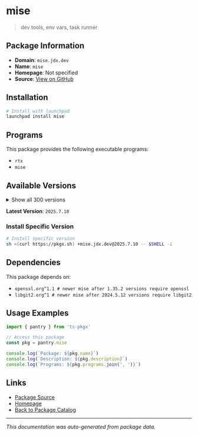 # mise

> dev tools, env vars, task runner

## Package Information

- **Domain**: `mise.jdx.dev`
- **Name**: `mise`
- **Homepage**: Not specified
- **Source**: [View on GitHub](https://github.com/pkgxdev/pantry/tree/main/projects/mise.jdx.dev/package.yml)

## Installation

```bash
# Install with launchpad
launchpad install mise
```

## Programs

This package provides the following executable programs:

- `rtx`
- `mise`

## Available Versions

<details>
<summary>Show all 300 versions</summary>

- `2025.7.10`, `2025.7.9`, `2025.7.8`, `2025.7.7`, `2025.7.4`
- `2025.7.3`, `2025.7.2`, `2025.7.1`, `2025.7.0`, `2025.6.8`
- `2025.6.7`, `2025.6.6`, `2025.6.5`, `2025.6.4`, `2025.6.3`
- `2025.6.2`, `2025.6.1`, `2025.6.0`, `2025.5.17`, `2025.5.16`
- `2025.5.15`, `2025.5.14`, `2025.5.13`, `2025.5.12`, `2025.5.11`
- `2025.5.10`, `2025.5.9`, `2025.5.8`, `2025.5.6`, `2025.5.5`
- `2025.5.4`, `2025.5.3`, `2025.5.2`, `2025.5.1`, `2025.5.0`
- `2025.4.12`, `2025.4.11`, `2025.4.10`, `2025.4.9`, `2025.4.8`
- `2025.4.7`, `2025.4.6`, `2025.4.5`, `2025.4.4`, `2025.4.3`
- `2025.4.2`, `2025.4.1`, `2025.4.0`, `2025.3.11`, `2025.3.10`
- `2025.3.7`, `2025.3.6`, `2025.3.3`, `2025.3.2`, `2025.3.1`
- `2025.3.0`, `2025.2.9`, `2025.2.8`, `2025.2.7`, `2025.2.6`
- `2025.2.5`, `2025.2.4`, `2025.2.3`, `2025.2.2`, `2025.2.1`
- `2025.2.0`, `2025.1.17`, `2025.1.16`, `2025.1.15`, `2025.1.14`
- `2025.1.13`, `2025.1.9`, `2025.1.8`, `2025.1.7`, `2025.1.6`
- `2025.1.5`, `2025.1.4`, `2025.1.3`, `2025.1.2`, `2025.1.1`
- `2025.1.0`, `2024.12.24`, `2024.12.23`, `2024.12.22`, `2024.12.21`
- `2024.12.20`, `2024.12.19`, `2024.12.18`, `2024.12.17`, `2024.12.16`
- `2024.12.15`, `2024.12.14`, `2024.12.13`, `2024.12.12`, `2024.12.11`
- `2024.12.10`, `2024.12.9`, `2024.12.8`, `2024.12.7`, `2024.12.6`
- `2024.12.5`, `2024.12.4`, `2024.12.3`, `2024.12.2`, `2024.12.1`
- `2024.12.0`, `2024.11.37`, `2024.11.36`, `2024.11.35`, `2024.11.34`
- `2024.11.33`, `2024.11.32`, `2024.11.31`, `2024.11.30`, `2024.11.29`
- `2024.11.28`, `2024.11.27`, `2024.11.26`, `2024.11.25`, `2024.11.24`
- `2024.11.23`, `2024.11.22`, `2024.11.21`, `2024.11.20`, `2024.11.19`
- `2024.11.18`, `2024.11.17`, `2024.11.16`, `2024.11.15`, `2024.11.14`
- `2024.11.13`, `2024.11.12`, `2024.11.11`, `2024.11.10`, `2024.11.9`
- `2024.11.8`, `2024.11.7`, `2024.11.6`, `2024.11.5`, `2024.11.4`
- `2024.11.3`, `2024.11.2`, `2024.11.1`, `2024.11.0`, `2024.10.13`
- `2024.10.12`, `2024.10.11`, `2024.10.10`, `2024.10.9`, `2024.10.8`
- `2024.10.7`, `2024.10.5`, `2024.10.4`, `2024.10.3`, `2024.10.2`
- `2024.10.1`, `2024.10.0`, `2024.9.13`, `2024.9.12`, `2024.9.11`
- `2024.9.10`, `2024.9.9`, `2024.9.8`, `2024.9.7`, `2024.9.6`
- `2024.9.5`, `2024.9.4`, `2024.9.3`, `2024.9.2`, `2024.9.1`
- `2024.9.0`, `2024.8.15`, `2024.8.14`, `2024.8.13`, `2024.8.12`
- `2024.8.11`, `2024.8.10`, `2024.8.9`, `2024.8.8`, `2024.8.7`
- `2024.8.6`, `2024.8.5`, `2024.8.4`, `2024.8.3`, `2024.8.2`
- `2024.8.1`, `2024.8.0`, `2024.7.5`, `2024.7.4`, `2024.7.3`
- `2024.7.2`, `2024.7.1`, `2024.7.0`, `2024.6.6`, `2024.6.5`
- `2024.6.4`, `2024.6.3`, `2024.6.2`, `2024.6.1`, `2024.6.0`
- `2024.5.28`, `2024.5.27`, `2024.5.26`, `2024.5.25`, `2024.5.24`
- `2024.5.23`, `2024.5.22`, `2024.5.21`, `2024.5.20`, `2024.5.19`
- `2024.5.18`, `2024.5.17`, `2024.5.16`, `2024.5.15`, `2024.5.13`
- `2024.5.12`, `2024.5.11`, `2024.5.10`, `2024.5.9`, `2024.5.8`
- `2024.5.7`, `2024.5.6`, `2024.5.5`, `2024.5.4`, `2024.5.3`
- `2024.5.2`, `2024.5.1`, `2024.5.0`, `2024.4.12`, `2024.4.11`
- `2024.4.10`, `2024.4.9`, `2024.4.8`, `2024.4.7`, `2024.4.6`
- `2024.4.5`, `2024.4.4`, `2024.4.3`, `2024.4.2`, `2024.4.1`
- `2024.4.0`, `2024.3.11`, `2024.3.10`, `2024.3.9`, `2024.3.8`
- `2024.3.7`, `2024.3.6`, `2024.3.2`, `2024.3.1`, `2024.2.19`
- `2024.2.18`, `2024.2.17`, `2024.2.16`, `2024.2.15`, `2024.2.14`
- `2024.2.13`, `2024.2.12`, `2024.2.11`, `2024.2.10`, `2024.2.9`
- `2024.2.8`, `2024.2.7`, `2024.2.6`, `2024.2.5`, `2024.2.4`
- `2024.2.3`, `2024.2.2`, `2024.2.1`, `2024.2.0`, `2024.1.35`
- `2024.1.34`, `2024.1.33`, `2024.1.32`, `2024.1.30`, `2024.1.28`
- `2024.1.27`, `2024.1.26`, `2024.1.25`, `2024.1.24`, `2024.1.23`
- `2024.1.22`, `2024.1.21`, `2024.1.20`, `2024.1.19`, `2024.1.18`
- `2024.1.16`, `2024.1.15`, `2024.1.14`, `2024.1.13`, `2024.1.12`
- `2024.1.11`, `2024.1.10`, `2024.1.9`, `2024.1.7`, `2024.1.6`
- `2024.1.5`, `2024.1.4`, `2024.1.3`, `2024.1.2`, `2024.1.0`

</details>

**Latest Version**: `2025.7.10`

### Install Specific Version

```bash
# Install specific version
sh <(curl https://pkgx.sh) +mise.jdx.dev@2025.7.10 -- $SHELL -i
```

## Dependencies

This package depends on:

- `openssl.org^1.1 # newer mise after 1.35.2 versions require openssl`
- `libgit2.org^1 # newer mise after 2024.5.12 versions require libgit2`

## Usage Examples

```typescript
import { pantry } from 'ts-pkgx'

// Access this package
const pkg = pantry.mise

console.log(`Package: ${pkg.name}`)
console.log(`Description: ${pkg.description}`)
console.log(`Programs: ${pkg.programs.join(', ')}`)
```

## Links

- [Package Source](https://github.com/pkgxdev/pantry/tree/main/projects/mise.jdx.dev/package.yml)
- [Homepage](#)
- [Back to Package Catalog](../../package-catalog.md)

---

*This documentation was auto-generated from package data.*
